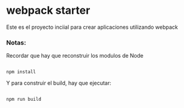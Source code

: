 # webpack starter
Este es el proyecto inciial para crear aplicaciones utilizando webpack

### Notas:
Recordar que hay que reconstruir los modulos de Node
```

npm install
```

Y para construir el build, hay que ejecutar:
```

npm run build
```
